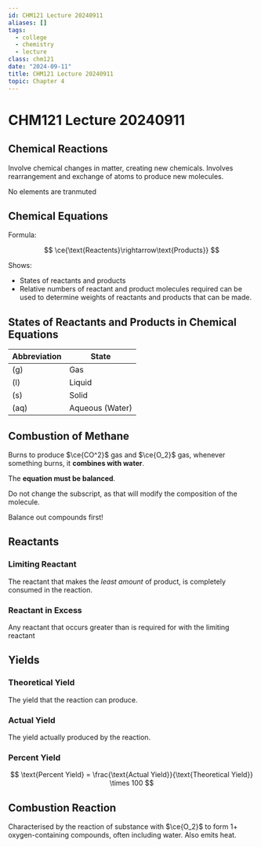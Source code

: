 ```yaml
---
id: CHM121 Lecture 20240911
aliases: []
tags:
  - college
  - chemistry
  - lecture
class: chm121
date: "2024-09-11"
title: CHM121 Lecture 20240911
topic: Chapter 4
---
```


# CHM121 Lecture 20240911

## Chemical Reactions

Involve chemical changes in matter, creating new chemicals.
Involves rearrangement and exchange of atoms to produce new molecules.

No elements are tranmuted

## Chemical Equations

Formula:


$$
\ce{\text{Reactents}\rightarrow\text{Products}}
$$

Shows:
- States of reactants and products
- Relative numbers of reactant and product molecules required can be used to
  determine weights of reactants and products that can be made.

## States of Reactants and Products in Chemical Equations

| Abbreviation | State |
| --- | --- |
| (g) | Gas |
| (l) | Liquid |
| (s) | Solid |
| (aq) | Aqueous (Water) |

## Combustion of Methane

Burns to produce $\ce{CO^2}$ gas and $\ce{O_2}$ gas,
whenever something burns, it **combines with water**.

The **equation must be balanced**.

Do not change the subscript, as that will modify the composition of the
molecule.

Balance out compounds first!

## Reactants

### Limiting Reactant

The reactant that makes the *least amount* of product, is completely
consumed in the reaction.

### Reactant in Excess

Any reactant that occurs greater than is required for with the limiting reactant

## Yields

### Theoretical Yield

The yield that the reaction can produce.

### Actual Yield

The yield actually produced by the reaction.

### Percent Yield

$$
  \text{Percent Yield} = \frac{\text{Actual Yield}}{\text{Theoretical Yield}}
  \times 100
$$

## Combustion Reaction

Characterised by the reaction of substance with $\ce{O_2}$ to form 1+
oxygen-containing compounds, often including water. Also emits heat. 
